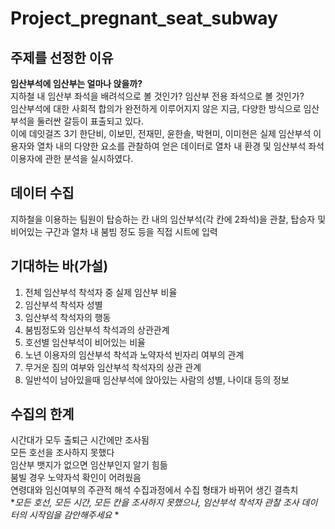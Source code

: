 # Project_pregnant_seat_subway

## 주제를 선정한 이유
**임산부석에 임산부는 얼마나 앉을까?**  
지하철 내 임산부 좌석을 배려석으로 볼 것인가? 임산부 전용 좌석으로 볼 것인가?  
임산부석에 대한 사회적 합의가 완전하게 이루어지지 않은 지금, 다양한 방식으로 임산부석을 둘러싼 갈등이 표출되고 있다.  
이에 데잇걸즈 3기 한단비, 이보민, 전재민, 윤한솔, 박현미, 이미현은 실제 임산부석 이용자와 열차 내의 다양한 요소를 관찰하여 얻은 데이터로 열차 내 환경 및 임산부석 좌석 이용자에 관한 분석을 실시하였다. 

## 데이터 수집
지하철을 이용하는 팀원이 탑승하는 칸 내의 임산부석(각 칸에 2좌석)을 관찰, 탑승자 및 비어있는 구간과 열차 내 붐빔 정도 등을 직접 시트에 입력

## 기대하는 바(가설)
1. 전체 임산부석 착석자 중 실제 임산부 비율
2. 임산부석 착석자 성별 
3. 임산부석 착석자의 행동
4. 붐빔정도와 임산부석 착석과의 상관관계
5. 호선별 임산부석이 비어있는 비율
6. 노년 이용자의 임산부석 착석과 노약자석 빈자리 여부의 관계
7. 무거운 짐의 여부와 임산부석 착석자의 상관 관계
8. 일반석이 남아있을때 임산부석에 앉아있는 사람의 성별, 나이대 등의 정보

## 수집의 한계
시간대가 모두 출퇴근 시간에만 조사됨<br>
모든 호선을 조사하지 못했다<br>
임산부 뱃지가 없으면 임산부인지 알기 힘듦<br>
붐빌 경우 노약자석 확인이 어려웠음<br>
연령대와 임신여부의 주관적 해석
수집과정에서 수집 형태가 바뀌어 생긴 결측치<br>
\**모든 호선, 모든 시간,  모든 칸을 조사하지 못했으나, 임산부석 착석자 관찰 조사 데이터의 시작임을 감안해주세요* *
